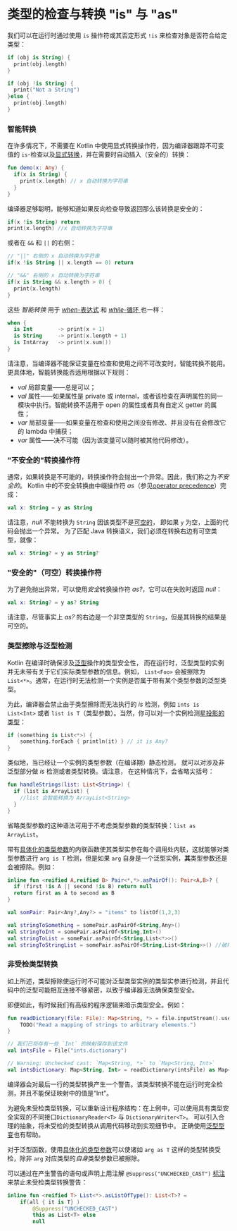 # 类型的检查与转换 "is" 与 "as"



我们可以在运行时通过使用 `is` 操作符或其否定形式 `!is` 来检查对象是否符合给定类型：

``` kotlin
if (obj is String) {
  print(obj.length)
}

if (obj !is String) {
  print("Not a String")
}else {
  print(obj.length)
}
```



### 智能转换

在许多情况下，不需要在 Kotlin 中使用显式转换操作符，因为编译器跟踪不可变值的 `is`-检查以及[显式转换](https://www.kotlincn.net/docs/reference/typecasts.html#%E4%B8%8D%E5%AE%89%E5%85%A8%E7%9A%84%E8%BD%AC%E6%8D%A2%E6%93%8D%E4%BD%9C%E7%AC%A6)，并在需要时自动插入（安全的）转换：

``` kotlin
fun demo(x: Any) {
  if(x is String) {
    print(x.length) // x 自动转换为字符串
  }
}
```

编译器足够聪明，能够知道如果反向检查导致返回那么该转换是安全的：

``` kotlin
if(x !is String) return
print(x.length) //x 自动转换为字符串
```

或者在 `&&` 和 `||` 的右侧：

``` kotlin
// "||" 右侧的 x 自动转换为字符串
if(x !is String || x.length == 0) return

// "&&" 右侧的 x 自动转换为字符串
if(x is String && x.length > 0) {
  print(x.length)
}
```

这些 *智能转换* 用于 [*when*-表达式](https://www.kotlincn.net/docs/reference/control-flow.html#when-%E8%A1%A8%E8%BE%BE%E5%BC%8F) 和 [*while*-循环 ](https://www.kotlincn.net/docs/reference/control-flow.html#while-%E5%BE%AA%E7%8E%AF)也一样：

``` kotlin
when {
  is Int		-> print(x + 1)
  is String		-> print(x.length + 1)
  is IntArray	-> print(x.sum())
}
```

请注意，当编译器不能保证变量在检查和使用之间不可改变时，智能转换不能用。 更具体地，智能转换能否适用根据以下规则：

* *val* 局部变量——总是可以；
* *val* 属性——如果属性是 private 或 internal，或者该检查在声明属性的同一模块中执行。智能转换不适用于 open 的属性或者具有自定义 getter 的属性；
* *var* 局部变量——如果变量在检查和使用之间没有修改、并且没有在会修改它的 lambda 中捕获；
* *var* 属性——决不可能（因为该变量可以随时被其他代码修改）。



### "不安全的"转换操作符

通常，如果转换是不可能的，转换操作符会抛出一个异常。因此，我们称之为*不安全的*。 Kotlin 中的不安全转换由中缀操作符 *as*（参见[operator precedence](https://www.kotlincn.net/docs/reference/grammar.html#precedence)）完成：

``` kotlin
val x: String = y as String
```

请注意，*null* 不能转换为 `String` 因该类型不是[可空的](https://www.kotlincn.net/docs/reference/null-safety.html)， 即如果 `y` 为空，上面的代码会抛出一个异常。 为了匹配 Java 转换语义，我们必须在转换右边有可空类型，就像：

``` kotlin
val x: String? = y as String?
```



### "安全的"（可空）转换操作符

为了避免抛出异常，可以使用*安全*转换操作符 *as?*，它可以在失败时返回 *null*：

``` kotlin
val x: String? = y as? String
```

请注意，尽管事实上 *as?* 的右边是一个非空类型的 `String`，但是其转换的结果是可空的。



### 类型擦除与泛型检测

Kotlin 在编译时确保涉及[泛型](https://www.kotlincn.net/docs/reference/generics.html)操作的类型安全性， 而在运行时，泛型类型的实例并无未带有关于它们实际类型参数的信息。例如， `List<Foo>` 会被擦除为 `List<*>`。通常，在运行时无法检测一个实例是否属于带有某个类型参数的泛型类型。

为此，编译器会禁止由于类型擦除而无法执行的 *is* 检测，例如 `ints is List<Int>` 或者 `list is T`（类型参数）。当然，你可以对一个实例检测[星投影的类型](https://www.kotlincn.net/docs/reference/generics.html#%E6%98%9F%E6%8A%95%E5%BD%B1)：

``` kotlin
if (something is List<*>) {
 	something.forEach { println(it) } // it is Any?
}
```

类似地，当已经让一个实例的类型参数（在编译期）静态检测， 就可以对涉及非泛型部分做 *is* 检测或者类型转换。请注意， 在这种情况下，会省略尖括号：

``` kotlin
fun handleStrings(list: List<String>) {
  if (list is ArrayList) {
    //list 会智能转换为 ArrayList<String>
  }
}
```

省略类型参数的这种语法可用于不考虑类型参数的类型转换：`list as ArrayList`。

带有[具体化的类型参数](https://www.kotlincn.net/docs/reference/inline-functions.html#%E5%85%B7%E4%BD%93%E5%8C%96%E7%9A%84%E7%B1%BB%E5%9E%8B%E5%8F%82%E6%95%B0)的内联函数使其类型实参在每个调用处内联，这就能够对类型参数进行 `arg is T` 检测，但是如果 `arg` 自身是一个泛型实例，**其**类型参数还是会被擦除。例如：

``` kotlin
inline fun <reified A,reified B> Pair<*,*>.asPairOf(): Pair<A,B>? {
  if (first !is A || second !is B) return null
  return first as A to second as B
}

val somPair: Pair<Any?,Any?> = "items" to listOf(1,2,3)

val stringToSomething = somePair.asPairOf<String,Any>()
val stringToInt = somePair.asPairOf<String,Int>()
val stringToList = somePair.asPairOf<String,List<*>>()
val stringToStringList = somePair.asPairOf<String,List<String>>() //破坏类型安全
```



### 非受检类型转换

如上所述，类型擦除使运行时不可能对泛型类型实例的类型实参进行检测，并且代码中的泛型可能相互连接不够紧密，以致于编译器无法确保类型安全。

即便如此，有时候我们有高级的程序逻辑来暗示类型安全。例如：

``` kotlin
fun readDictionary(file: File): Map<String, *> = file.inputStream().use { 
    TODO("Read a mapping of strings to arbitrary elements.")
}

// 我们已将存有一些 `Int` 的映射保存到该文件
val intsFile = File("ints.dictionary")

// Warning: Unchecked cast: `Map<String, *>` to `Map<String, Int>`
val intsDictionary: Map<String, Int> = readDictionary(intsFile) as Map<String, Int>
```

编译器会对最后一行的类型转换产生一个警告。该类型转换不能在运行时完全检测，并且不能保证映射中的值是“Int”。

为避免未受检类型转换，可以重新设计程序结构：在上例中，可以使用具有类型安全实现的不同接口`DictionaryReader<T>` 与 `DictionaryWriter<T>`。 可以引入合理的抽象，将未受检的类型转换从调用代码移动到实现细节中。 正确使用[泛型型变](https://www.kotlincn.net/docs/reference/generics.html#%E5%9E%8B%E5%8F%98)也有帮助。

对于泛型函数，使用[具体化的类型参数](https://www.kotlincn.net/docs/reference/inline-functions.html#%E5%85%B7%E4%BD%93%E5%8C%96%E7%9A%84%E7%B1%BB%E5%9E%8B%E5%8F%82%E6%95%B0)可以使诸如 `arg as T` 这样的类型转换受检，除非 `arg` 对应类型的*自身*类型参数已被擦除。

可以通过在产生警告的语句或声明上用注解 `@Suppress("UNCHECKED_CAST")` [标注](https://www.kotlincn.net/docs/reference/annotations.html#%E6%B3%A8%E8%A7%A3)来禁止未受检类型转换警告：

```kotlin
inline fun <reified T> List<*>.asListOfType(): List<T>? = 
	if(all { it is T} )
		@Suppress("UNCHECKED_CAST")
		this as List<T> else
		null
```

